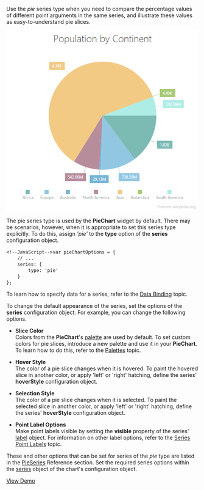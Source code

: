 Use the *pie* series type when you need to compare the percentage values of different point arguments in the same series, and illustrate these values as easy-to-understand pie slices.

![PieSeriesType ChartJS](/images/ChartJS/Pie.png)

The pie series type is used by the **PieChart** widget by default. There may be scenarios, however, when it is appropriate to set this series type explicitly. To do this, assign *'pie'* to the **type** option of the **series** configuration object.

    <!--JavaScript-->var pieChartOptions = {
        // ...
        series: {
            type: 'pie'
        }
    };

To learn how to specify data for a series, refer to the [Data Binding](/concepts/05%20Widgets/zz%20Common/10%20Data%20Visualization%20Widgets/85%20Charts%20-%20Data%20Binding/10%20Provide%20Data '/Documentation/Guide/Widgets/Common/Data_Visualization_Widgets/Charts_-_Data_Binding/Provide_Data/') topic.

To change the default appearance of the series, set the options of the **series** configuration object. For example, you can change the following options.

*   **Slice Color**  
    Colors from the **PieChart**'s [palette](/api-reference/20%20Data%20Visualization%20Widgets/dxPieChart/1%20Configuration '/Documentation/ApiReference/Data_Visualization_Widgets/dxPieChart/Configuration/') are used by default. To set custom colors for pie slices, introduce a new palette and use it in your **PieChart**. To learn how to do this, refer to the [Palettes](/concepts/05%20Widgets/zz%20Common/10%20Data%20Visualization%20Widgets/70%20Appearance%20Customization/1%20Palettes/10%20Palettes.md '/Documentation/Guide/Widgets/Common/Data_Visualization_Widgets/Appearance_Customization/#Palettes') topic.

*   **Hover Style**  
    The color of a pie slice changes when it is hovered. To paint the hovered slice in another color, or apply 'left' or 'right' hatching, define the series' **hoverStyle** configuration object.

*   **Selection Style**  
    The color of a pie slice changes when it is selected. To paint the selected slice in another color, or apply 'left' or 'right' hatching, define the series' **hoverStyle** configuration object.

*   **Point Label Options**  
    Make point labels visible by setting the **visible** property of the series' [label](/api-reference/20%20Data%20Visualization%20Widgets/dxPieChart/5%20Series%20Types/CommonPieChartSeries/label '/Documentation/ApiReference/Data_Visualization_Widgets/dxPieChart/Configuration/series/label/') object. For information on other label options, refer to the [Series Point Labels](/Documentation/Guide/Widgets/Chart/Visual_Elements/#SeriesPointLabels) topic.

These and other options that can be set for series of the *pie* type are listed in the [PieSeries](/api-reference/20%20Data%20Visualization%20Widgets/dxPieChart/5%20Series%20Types/PieSeries '/Documentation/ApiReference/Data_Visualization_Widgets/dxPieChart/Series_Types/PieSeries/') Reference section. Set the required series options within the [series](/api-reference/20%20Data%20Visualization%20Widgets/dxPieChart/1%20Configuration/series '/Documentation/ApiReference/Data_Visualization_Widgets/dxPieChart/Configuration/series/') object of the chart's configuration object.

<a href="http://js.devexpress.com/Demos/WidgetsGallery/#demo/chartschartspieseriespie/" class="button orange small fix-width-155" style="margin-right: 20px;" target="_blank">View Demo</a>